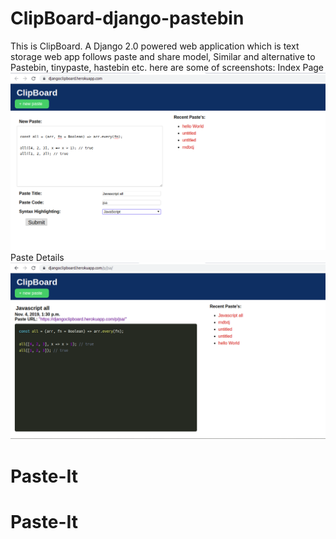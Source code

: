 # ClipBoard-django-pastebin
This is ClipBoard. A Django 2.0 powered web application which is text storage web app follows paste and share model, Similar and alternative to Pastebin, tinypaste, hastebin etc.
here are some of screenshots:
Index Page![alt text](https://github.com/RahulPalve/ClipBoard-django-pastebin/blob/master/todoapp/static/images/index.png)
Paste Details![alt text](https://github.com/RahulPalve/ClipBoard-django-pastebin/blob/master/todoapp/static/images/detailed.png)
# Paste-It
# Paste-It
